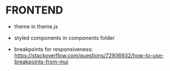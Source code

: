 # FRONTEND

- theme in theme.js

- styled components in components folder

- breakpoints for responsiveness:
  https://stackoverflow.com/questions/72936932/how-to-use-breakpoints-from-mui
